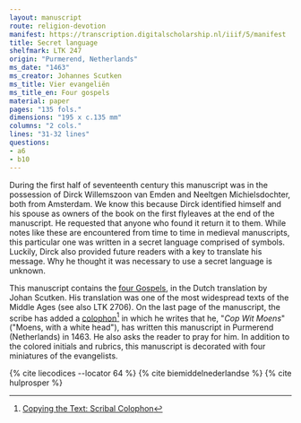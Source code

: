 ```yaml
---
layout: manuscript
route: religion-devotion
manifest: https://transcription.digitalscholarship.nl/iiif/5/manifest
title: Secret language
shelfmark: LTK 247
origin: "Purmerend, Netherlands"
ms_date: "1463"
ms_creator: Johannes Scutken
ms_title: Vier evangeliën
ms_title_en: Four gospels
material: paper
pages: "135 fols."
dimensions: "195 x c.135 mm"
columns: "2 cols."
lines: "31-32 lines"
questions:
- a6
- b10
---
```


During the first half of seventeenth century this manuscript was in the
possession of Dirck Willemszoon van Emden and Neeltgen Michielsdochter,
both from Amsterdam. We know this because Dirck identified himself and
his spouse as owners of the book on the first flyleaves at the end of
the manuscript. He requested that anyone who found it return it to them.
While notes like these are encountered from time to time in medieval
manuscripts, this particular one was written in a secret language
comprised of symbols. Luckily, Dirck also provided future readers with a
key to translate his message. Why he thought it was necessary to use a
secret language is unknown.

This manuscript contains the [four
Gospels](https://en.wikipedia.org/wiki/Gospel), in the Dutch translation
by Johan Scutken. His translation was one of the most widespread texts
of the Middle Ages (see also LTK 2706). On the last page of the
manuscript, the scribe has added a
[colophon](https://en.wikipedia.org/wiki/Colophon_(publishing))[^1] in
which he writes that he, "*Cop Wit* *Moens*" ("Moens, with a white
head"), has written this manuscript in Purmerend (Netherlands) in 1463.
He also asks the reader to pray for him. In addition to the colored
initials and rubrics, this manuscript is decorated with four miniatures
of the evangelists.

[^1]: [Copying the Text: Scribal Colophon](/glossary/#)

{% cite liecodices --locator 64 %}
{% cite biemiddelnederlandse %}
{% cite hulprosper %}
